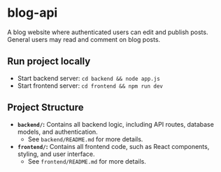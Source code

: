 # blog-api

A blog website where authenticated users can edit and publish posts. General users may read and comment on blog posts.

## Run project locally

- Start backend server: `cd backend && node app.js`
- Start frontend server: `cd frontend && npm run dev`

## Project Structure

- **`backend/`:** Contains all backend logic, including API routes, database models, and authentication.
  - See `backend/README.md` for more details.
- **`frontend/`:** Contains all frontend code, such as React components, styling, and user interface.
  - See `frontend/README.md` for more details.
